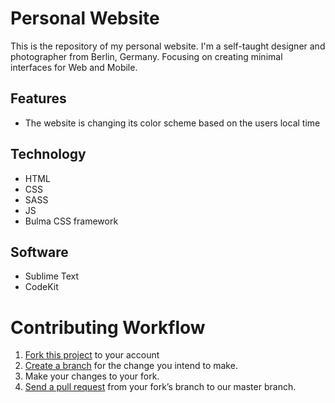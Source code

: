 # Personal Website

This is the repository of my personal website. I'm a self-taught designer and photographer from Berlin, Germany. Focusing on creating minimal interfaces for Web and Mobile.

## Features

* The website is changing its color scheme based on the users local time

## Technology

* HTML
* CSS
* SASS
* JS
* Bulma CSS framework

## Software

* Sublime Text
* CodeKit

# Contributing Workflow

1. [Fork this project](https://help.github.com/articles/fork-a-repo/) to your account
2. [Create a branch](https://help.github.com/articles/creating-and-deleting-branches-within-your-repository) for the change you intend to make.
3. Make your changes to your fork.
4. [Send a pull request](https://help.github.com/articles/using-pull-requests/) from your fork’s branch to our master branch.